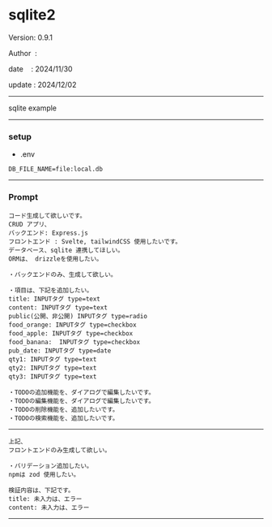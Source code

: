 ﻿# sqlite2

 Version: 0.9.1

 Author  :
 
 date    : 2024/11/30

 update : 2024/12/02

***

sqlite example


***
### setup
* .env

```
DB_FILE_NAME=file:local.db
```

***
### Prompt

```
コード生成して欲しいです。
CRUD アプリ、
バックエンド: Express.js
フロントエンド : Svelte, tailwindCSS 使用したいです。
データベース、sqlite 連携してほしい。
ORMは、 drizzleを使用したい。

・バックエンドのみ、生成して欲しい。

・項目は、下記を追加したい。
title: INPUTタグ type=text
content: INPUTタグ type=text
public(公開、非公開) INPUTタグ type=radio
food_orange: INPUTタグ type=checkbox
food_apple: INPUTタグ type=checkbox
food_banana:  INPUTタグ type=checkbox
pub_date: INPUTタグ type=date
qty1: INPUTタグ type=text
qty2: INPUTタグ type=text
qty3: INPUTタグ type=text

・TODOの追加機能を、ダイアログで編集したいです。
・TODOの編集機能を、ダイアログで編集したいです。
・TODOの削除機能を、追加したいです。
・TODOの検索機能を、追加したいです。
```

***

```
上記、
フロントエンドのみ生成して欲しい。

・バリデーション追加したい。
npmは zod 使用したい。

検証内容は、下記です。
title: 未入力は、エラー
content: 未入力は、エラー
```

***